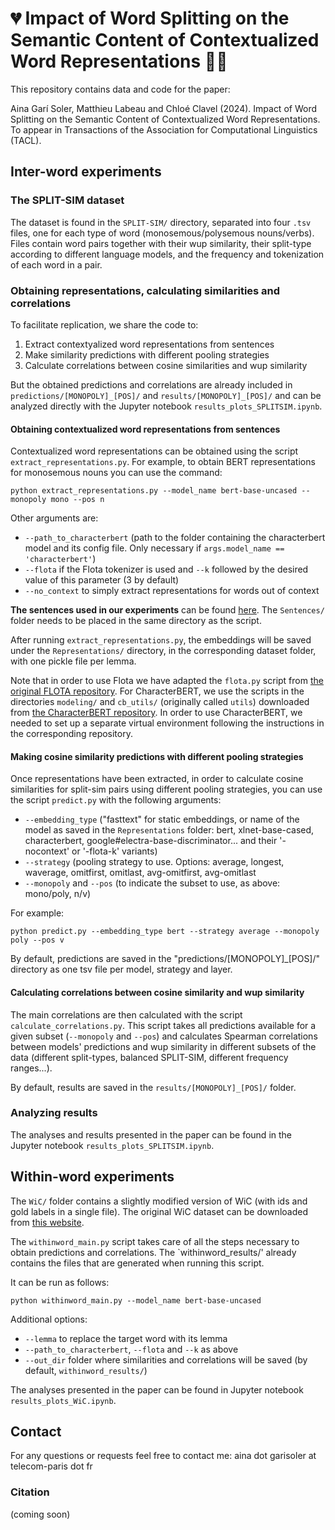 # 💔 Impact of Word Splitting on the Semantic Content of Contextualized Word Representations 🖖🏻

This repository contains data and code for the paper:

Aina Garí Soler, Matthieu Labeau and Chloé Clavel (2024). Impact of Word Splitting on the Semantic Content of Contextualized Word Representations. To appear in Transactions of the Association for Computational Linguistics (TACL).

## Inter-word experiments

### The SPLIT-SIM dataset

The dataset is found in the `SPLIT-SIM/` directory, separated into four `.tsv` files, one for each type of word (monosemous/polysemous nouns/verbs). Files contain word pairs together with their wup similarity, their split-type according to different language models, and the frequency and tokenization of each word in a pair.
### Obtaining representations, calculating similarities and correlations

To facilitate replication, we share the code to:

1. Extract contextyalized word representations from sentences
2. Make similarity predictions with different pooling strategies
3. Calculate correlations between cosine similarities and wup similarity

But the obtained predictions and correlations are already included in `predictions/[MONOPOLY]_[POS]/` and `results/[MONOPOLY]_[POS]/` and can be analyzed directly with the Jupyter notebook `results_plots_SPLITSIM.ipynb`.


#### Obtaining contextualized word representations from sentences

Contextualized word representations can be obtained using the script `extract_representations.py`. For example, to obtain BERT representations for monosemous nouns you can use the command:

`python extract_representations.py --model_name bert-base-uncased --monopoly mono --pos n`

Other arguments are:
* `--path_to_characterbert` (path to the folder containing the characterbert model and its config file. Only necessary if `args.model_name == 'characterbert'`)
* `--flota` if the Flota tokenizer is used and `--k` followed by the desired value of this parameter (3 by default)
* `--no_context` to simply extract representations for words out of context

**The sentences used in our experiments** can be found [here](https://drive.google.com/file/d/1yMJisCWTL2JSYt0RYDNp0VSEJQLh0q1h/view?usp=drive_link). The `Sentences/` folder needs to be placed in the same directory as the script.

After running `extract_representations.py`, the embeddings will be saved under the `Representations/` directory, in the corresponding dataset folder, with one pickle file per lemma.

Note that in order to use Flota we have adapted the `flota.py` script from [the original FLOTA repository](https://github.com/valentinhofmann/flota). For CharacterBERT, we use the scripts in the directories `modeling/` and `cb_utils/` (originally called `utils`) downloaded from [the CharacterBERT repository](https://github.com/helboukkouri/character-bert). In order to use CharacterBERT, we needed to set up a separate virtual environment following the instructions in the corresponding repository.


#### Making cosine similarity predictions with different pooling strategies


Once representations have been extracted, in order to calculate cosine similarities for split-sim pairs using different pooling strategies, you can use the script `predict.py` with the following arguments:

* `--embedding_type` ("fasttext" for static embeddings, or name of the model as saved in the `Representations` folder: bert, xlnet-base-cased, characterbert, google#electra-base-discriminator... and their '-nocontext' or '-flota-k' variants)
* `--strategy` (pooling strategy to use. Options: average, longest, waverage, omitfirst, omitlast, avg-omitfirst, avg-omitlast
* `--monopoly` and `--pos` (to indicate the subset to use, as above: mono/poly, n/v)

For example:

`python predict.py --embedding_type bert --strategy average --monopoly poly --pos v`


By default, predictions are saved in the "predictions/[MONOPOLY]_[POS]/" directory as one tsv file per model, strategy and layer.

#### Calculating correlations between cosine similarity and wup similarity

The main correlations are then calculated with the script `calculate_correlations.py`. 
This script takes all predictions available for a given subset (`--monopoly` and `--pos`) and calculates Spearman correlations between models' predictions and wup similarity in different subsets of the data (different split-types, balanced SPLIT-SIM, different frequency ranges...).

By default, results are saved in the `results/[MONOPOLY]_[POS]/` folder. 


### Analyzing results

The analyses and results presented in the paper can be found in the Jupyter notebook `results_plots_SPLITSIM.ipynb`.


## Within-word experiments 

The `WiC/` folder contains a slightly modified version of WiC (with ids and gold labels in a single file). The original WiC dataset can be downloaded from [this website](https://pilehvar.github.io/wic/).

The `withinword_main.py` script takes care of all the steps necessary to obtain predictions and correlations. The `withinword_results/' already contains the files that are generated when running this script.

It can be run as follows:

`python withinword_main.py --model_name bert-base-uncased`

Additional options:

* `--lemma` to replace the target word with its lemma
* `--path_to_characterbert`, `--flota` and `--k` as above
* `--out_dir` folder where similarities and correlations will be saved (by default, `withinword_results/`)

The analyses presented in the paper can be found in Jupyter notebook `results_plots_WiC.ipynb`.


## Contact

For any questions or requests feel free to contact me: aina dot garisoler at telecom-paris dot fr


### Citation

(coming soon)
